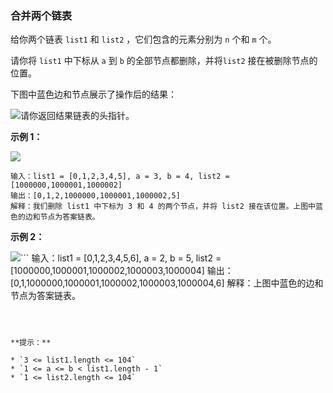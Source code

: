 ### 合并两个链表 ###
给你两个链表 `list1` 和 `list2` ，它们包含的元素分别为 `n` 个和 `m` 个。

请你将 `list1` 中下标从 `a` 到 `b` 的全部节点都删除，并将`list2` 接在被删除节点的位置。

下图中蓝色边和节点展示了操作后的结果：

![](https://assets.leetcode-cn.com/aliyun-lc-upload/uploads/2020/11/28/fig1.png)请你返回结果链表的头指针。



**示例 1：**

![](https://assets.leetcode-cn.com/aliyun-lc-upload/uploads/2020/11/28/merge_linked_list_ex1.png)

```
输入：list1 = [0,1,2,3,4,5], a = 3, b = 4, list2 = [1000000,1000001,1000002]
输出：[0,1,2,1000000,1000001,1000002,5]
解释：我们删除 list1 中下标为 3 和 4 的两个节点，并将 list2 接在该位置。上图中蓝色的边和节点为答案链表。
```

**示例 2：**

![](https://assets.leetcode-cn.com/aliyun-lc-upload/uploads/2020/11/28/merge_linked_list_ex2.png)```
输入：list1 = [0,1,2,3,4,5,6], a = 2, b = 5, list2 = [1000000,1000001,1000002,1000003,1000004]
输出：[0,1,1000000,1000001,1000002,1000003,1000004,6]
解释：上图中蓝色的边和节点为答案链表。
```



**提示：**

* `3 <= list1.length <= 104`
* `1 <= a <= b < list1.length - 1`
* `1 <= list2.length <= 104`

